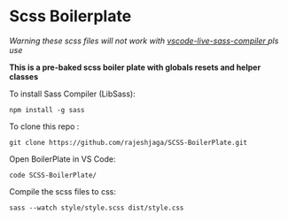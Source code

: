 # Scss Boilerplate

_Warning these scss files will not work with [vscode-live-sass-compiler ](https://marketplace.visualstudio.com/items?itemName=ritwickdey.live-sass) pls use_

**This is a pre-baked scss boiler plate with globals resets and helper classes**


To install Sass Compiler (LibSass):
```
npm install -g sass
```
To clone this repo :
```
git clone https://github.com/rajeshjaga/SCSS-BoilerPlate.git
```
Open BoilerPlate in VS Code:
```
code SCSS-BoilerPlate/
```
Compile the scss files to css:
```
sass --watch style/style.scss dist/style.css
```
